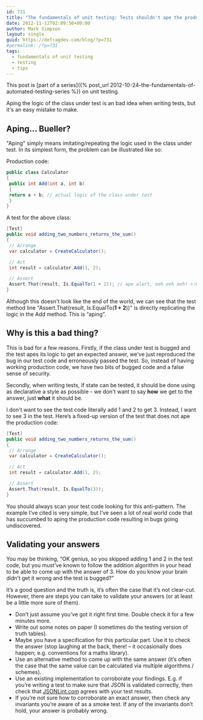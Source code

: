 ```yaml
---
id: 731
title: "The fundamentals of unit testing: Tests shouldn't ape the production code"
date: 2012-11-12T02:09:50+00:00
author: Mark Simpson
layout: single
guid: https://defragdev.com/blog/?p=731
#permalink: /?p=731
tags:
  - fundamentals of unit testing
  - testing
  - tips
---
```

This post is [part of a series]({% post_url 2012-10-24-the-fundamentals-of-automated-testing-series %}) on unit testing.

Aping the logic of the class under test is an bad idea when writing tests, but it's an easy mistake to make. 

## Aping... Bueller?

"Aping" simply means imitating/repeating the logic used in the class under test. In its simplest form, the problem can be illustrated like so: 

Production code:

```c#
public class Calculator  
{  
 public int Add(int a, int b)  
 {  
 return a + b; // actual logic of the class under test  
 }  
}
```

A test for the above class:

```c#
[Test]  
public void adding_two_numbers_returns_the_sum()  
{  
 // Arrange  
 var calculator = CreateCalculator();

 // Act  
 int result = calculator.Add(1, 2);

 // Assert  
 Assert.That(result, Is.EqualTo(1 + 2)); // ape alert, ooh ooh ooh! >:O  
}
```

Although this doesn't look like the end of the world, we can see that the test method line "Assert.That(result, Is.EqualTo(**1 + 2**))" is directly replicating the logic in the Add method. This is “aping”.

## Why is this a bad thing?

This is bad for a few reasons. Firstly, if the class under test is bugged and the test apes its logic to get an expected answer, we've just reproduced the bug in our test code and erroneously passed the test. So, instead of having working production code, we have two bits of bugged code and a false sense of security.

Secondly, when writing tests, if state can be tested, it should be done using as declarative a style as possible - we don't want to say **how** we get to the answer, just **what** it should be. 

I don't want to see the test code literally add 1 and 2 to get 3. Instead, I want to see 3 in the test. Here’s a fixed-up version of the test that does not ape the production code:

```c#
[Test]  
public void adding_two_numbers_returns_the_sum()  
{  
 // Arrange  
 var calculator = CreateCalculator();

 // Act  
 int result = calculator.Add(1, 2);

 // Assert  
 Assert.That(result, Is.EqualTo(3));  
}
```

You should always scan your test code looking for this anti-pattern. The example I’ve cited is very simple, but I’ve seen a lot of real world code that has succumbed to aping the production code resulting in bugs going undiscovered. 

## Validating your answers

You may be thinking, “OK genius, so you skipped adding 1 and 2 in the test code, but you must’ve known to follow the addition algorithm in your head to be able to come up with the answer of 3. How do you know your brain didn’t get it wrong and the test is bugged?” 

It’s a good question and the truth is, it’s often the case that it’s not clear-cut. However, there are steps you can take to validate your answers (or at least be a little more sure of them).

* Don’t just assume you’ve got it right first time. Double check it for a few minutes more. 
* Write out some notes on paper (I sometimes do the testing version of truth tables). 
* Maybe you have a specification for this particular part. Use it to check the answer (stop laughing at the back, there! – it occasionally does happen; e.g. conventions for a maths library). 
* Use an alternative method to come up with the same answer (it’s often the case that the same value can be calculated via multiple algorithms / schemes). 
* Use an existing implementation to corroborate your findings. E.g. if you’re writing a test to make sure that JSON is validated correctly, then check that [JSONLint.com](http://jsonlint.com/) agrees with your test results. 
* If you’re not sure how to corroborate an exact answer, then check any invariants you’re aware of as a smoke test. If any of the invariants don’t hold, your answer is probably wrong.